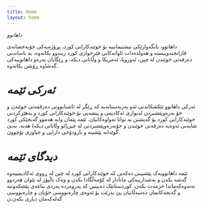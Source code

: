 ```yaml
---
title: Home
layout: home
---
```


*داهاتوو*

داهاتوو، بانگه‌وازێکی  نیشتیمانییه‌ بۆ خوێندکارانی کورد،  پڕۆژه‌یه‌کی خۆبه‌خشانه‌ی قازانجنه‌وییسته‌ و هه‌وڵده‌دات ئاواته‌کانی فێرخوازی کورد  زیندوو بکاته‌وه‌، به‌ ناساندنی ده‌رفه‌تی خوێندن له‌ چین، ئه‌وروپا، ئه‌مریکا و وڵاتانی دیکه‌، و ڕێگایان  به‌ره‌و داهاتوییەکی گه‌شاوه‌ ڕۆشن بکاته‌وە.

# *ئه‌رکی ئێمه‌*
ئه‌رکی داهاتوو تێکشکاندنی ئه‌و به‌ربه‌ستانه‌یه‌ که‌ ڕێگر له‌ ئاشنابوونی ده‌رففه‌تی خوێندن و خۆ به‌ره‌وپێشبردن له‌بواری ئه‌کادیمی و پیشه‌یی بۆ خوێندکارانی کورد و به‌هێزکردنی خوێندکارانی کورد بۆ گه‌یشتن به‌ توانا ته‌واوه‌کانیان. ئێمه‌ پێمان وایه‌ هه‌موو گه‌نجێکی کورد شایه‌نی ئه‌وه‌یه‌ ده‌رفه‌تی خوێندن و خۆبه‌ره‌وپێشبردنی   له‌ چین(ئو وڵاتانی دیکه‌) هه‌یه‌، به‌بێ گوێدانه‌ پێشینه‌ و بارودۆخی دارایی و جیاوزی بۆچوون.

# *دیدگای ئێمە*
ئێمه‌ داهاتوویەک پێشبینی ده‌که‌ین که‌ خوێندکارانی کورد له‌ چین له‌ ڕووی ئه‌کادیمییه‌وه‌ گه‌شه‌ بکه‌ن و به‌شدارییه‌کی مانادار له‌ کۆمه‌ڵگادا بکه‌ن و وه‌ک باڵیۆز له‌ نێوان هه‌ردوو نه‌ته‌وه‌که‌ماندا خزمه‌ت بکه‌ن. کوردستانێک ده‌بینین که‌ په‌روه‌رده‌ به‌ردی بناغه‌ی پێشکه‌وتنه‌ و گه‌نجه‌کانمان ده‌سه‌ڵاتیان پێ بدرێت بۆ ئه‌وه‌ی چاره‌نووسی خۆیان و چاره‌نووسی گه‌له‌که‌مان دیاری بکه‌ن.ن

‌




